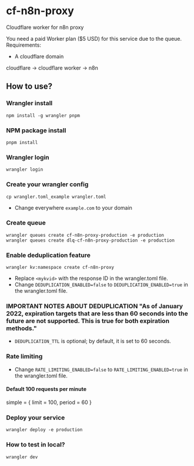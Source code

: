 # cf-n8n-proxy
Cloudflare worker for n8n proxy

You need a paid Worker plan ($5 USD) for this service due to the queue.
Requirements:
- A cloudflare domain

cloudflare -> cloudflare worker -> n8n

## How to use?

### Wrangler install
```
npm install -g wrangler pnpm
```

### NPM package install
```
pnpm install
```

### Wrangler login
```
wrangler login
```

### Create your wrangler config
```
cp wrangler.toml_example wrangler.toml
```

- Change everywhere `example.com` to your domain


### Create queue
```
wrangler queues create cf-n8n-proxy-production -e production
wrangler queues create dlq-cf-n8n-proxy-production -e production
```

### Enable deduplication feature
```
wrangler kv:namespace create cf-n8n-proxy
```
- Replace `<mykvid>` with the response ID in the wrangler.toml file.
- Change `DEDUPLICATION_ENABLED=false` to `DEDUPLICATION_ENABLED=true` in the wrangler.toml file.

### IMPORTANT NOTES ABOUT DEDUPLICATION "As of January 2022, expiration targets that are less than 60 seconds into the future are not supported. This is true for both expiration methods."
- `DEDUPLICATION_TTL` is optional; by default, it is set to 60 seconds.

### Rate limiting
- Change `RATE_LIMITING_ENABLED=false` to `RATE_LIMITING_ENABLED=true` in the wrangler.toml file.
#### Default 100 requests per minute
simple = { limit = 100, period = 60 }

### Deploy your service
```
wrangler deploy -e production
```

### How to test in local?
```
wrangler dev
```
